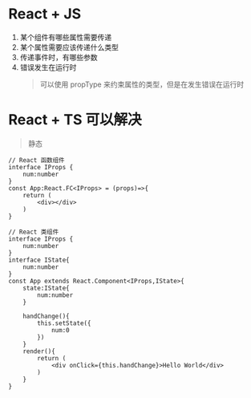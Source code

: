 # React + JS

1. 某个组件有哪些属性需要传递
2. 某个属性需要应该传递什么类型
3. 传递事件时，有哪些参数
4. 错误发生在运行时
   > 可以使用 propType 来约束属性的类型，但是在发生错误在运行时

# React + TS 可以解决

> 静态

```TSX
// React 函数组件
interface IProps {
    num:number
}
const App:React.FC<IProps> = (props)=>{
    return (
        <div></div>
    )
}

// React 类组件
interface IProps {
    num:number
}
interface IState{
    num:number
}
const App extends React.Component<IProps,IState>{
    state:IState{
        num:number
    }

    handChange(){
        this.setState({
            num:0
        })
    }
    render(){
        return (
            <div onClick={this.handChange}>Hello World</div>
        )
    }
}
```
